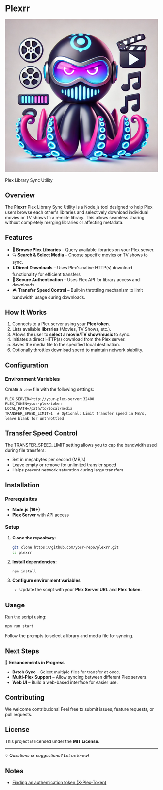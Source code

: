 # Plexrr
![Plexrr](images/plexrr.png)

Plex Library Sync Utility

## Overview

The **Plexrr** Plex Library Sync Utility is a Node.js tool designed to help Plex users browse each other's libraries and selectively download individual movies or TV shows to a remote library. This allows seamless sharing without completely merging libraries or affecting metadata.

## Features

- 📂 **Browse Plex Libraries** – Query available libraries on your Plex server.
- 🔍 **Search & Select Media** – Choose specific movies or TV shows to sync.
- ⬇️ **Direct Downloads** – Uses Plex's native HTTP(s) download functionality for efficient transfers.
- 🔐 **Secure Authentication** – Uses Plex API for library access and downloads.
- 🎮 **Transfer Speed Control** – Built-in throttling mechanism to limit bandwidth usage during downloads.

## How It Works

1. Connects to a Plex server using your **Plex token**.
2. Lists available **libraries** (Movies, TV Shows, etc.).
3. Allows the user to **select a movie/TV show/music** to sync.
4. Initiates a direct HTTP(s) download from the Plex server.
5. Saves the media file to the specified local destination.
6. Optionally throttles download speed to maintain network stability.

## Configuration

### Environment Variables

Create a `.env` file with the following settings:

```env
PLEX_SERVER=http://your-plex-server:32400
PLEX_TOKEN=your-plex-token
LOCAL_PATH=/path/to/local/media
TRANSFER_SPEED_LIMIT=1  # Optional: Limit transfer speed in MB/s, leave blank for unthrottled
```

## Transfer Speed Control

The TRANSFER_SPEED_LIMIT setting allows you to cap the bandwidth used during file transfers:

- Set in megabytes per second (MB/s)
- Leave empty or remove for unlimited transfer speed
- Helps prevent network saturation during large transfers

## Installation

### Prerequisites

- **Node.js (18+)**
- **Plex Server** with API access

### Setup

1. **Clone the repository:**

   ```sh
   git clone https://github.com/your-repo/plexrr.git
   cd plexrr
   ```

2. **Install dependencies:**

   ```sh
   npm install
   ```

3. **Configure environment variables:**
   - Update the script with your **Plex Server URL** and **Plex Token**.

## Usage

Run the script using:

```sh
npm run start
```

Follow the prompts to select a library and media file for syncing.

## Next Steps

🚀 **Enhancements in Progress:**

- **Batch Sync** – Select multiple files for transfer at once.
- **Multi-Plex Support** – Allow syncing between different Plex servers.
- **Web UI** – Build a web-based interface for easier use.

## Contributing

We welcome contributions! Feel free to submit issues, feature requests, or pull requests.

## License

This project is licensed under the **MIT License**.

---
💡 _Questions or suggestions? Let us know!_

## Notes

- [Finding an authentication token (X-Plex-Token)](https://support.plex.tv/articles/204059436-finding-an-authentication-token-x-plex-token/)
